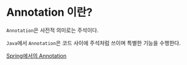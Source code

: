 # Annotation 이란?

`Annotation`은 사전적 의미로는 주석이다.

`Java`에서 `Annotation`은 코드 사이에 주석처럼 쓰이며 특별한 기능을 수행한다.

[Spring에서의 Annotation](https://velog.io/@gillog/Spring-Annotation-%EC%A0%95%EB%A6%AC#getter)
